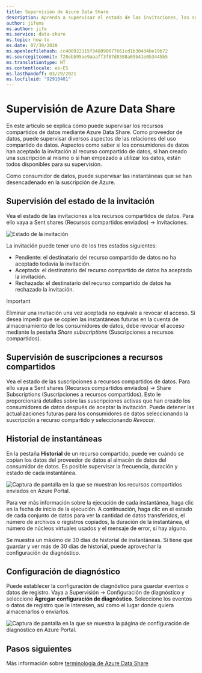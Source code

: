 ```yaml
---
title: Supervisión de Azure Data Share
description: Aprenda a supervisar el estado de las invitaciones, las suscripciones de recursos compartidos y el historial de instantáneas en Azure Data Share
author: jifems
ms.author: jife
ms.service: data-share
ms.topic: how-to
ms.date: 07/30/2020
ms.openlocfilehash: cc400922115f348090677661cd1b30434be19b72
ms.sourcegitcommit: f28ebb95ae9aaaff3f87d8388a09b41e0b3445b5
ms.translationtype: HT
ms.contentlocale: es-ES
ms.lasthandoff: 03/29/2021
ms.locfileid: "92910481"
---
```

# <a name="monitor-azure-data-share"></a>Supervisión de Azure Data Share  

En este artículo se explica cómo puede supervisar los recursos compartidos de datos mediante Azure Data Share. Como proveedor de datos, puede supervisar diversos aspectos de las relaciones del uso compartido de datos. Aspectos como saber si los consumidores de datos han aceptado la invitación al recurso compartido de datos, si han creado una suscripción al mismo o si han empezado a utilizar los datos, están todos disponibles para su supervisión. 

Como consumidor de datos, puede supervisar las instantáneas que se han desencadenado en la suscripción de Azure. 

## <a name="monitor-invitation-status"></a>Supervisión del estado de la invitación

Vea el estado de las invitaciones a los recursos compartidos de datos. Para ello vaya a Sent shares (Recursos compartidos enviados) -> Invitaciones. 

![Estado de la invitación](./media/invitation-status.png "Estado de la invitación") 

La invitación puede tener uno de los tres estados siguientes:

* Pendiente: el destinatario del recurso compartido de datos no ha aceptado todavía la invitación.
* Aceptada: el destinatario del recurso compartido de datos ha aceptado la invitación.
* Rechazada: el destinatario del recurso compartido de datos ha rechazado la invitación.

> [!IMPORTANT]
> Eliminar una invitación una vez aceptada no equivale a revocar el acceso. Si desea impedir que se copien las instantáneas futuras en la cuenta de almacenamiento de los consumidores de datos, debe revocar el acceso mediante la pestaña *Share subscriptions* (Suscripciones a recursos compartidos). 

## <a name="monitor-share-subscriptions"></a>Supervisión de suscripciones a recursos compartidos

Vea el estado de las suscripciones a recursos compartidos de datos. Para ello vaya a Sent shares (Recursos compartidos enviados) -> Share Subscriptions (Suscripciones a recursos compartidos). Esto le proporcionará detalles sobre las suscripciones activas que han creado los consumidores de datos después de aceptar la invitación. Puede detener las actualizaciones futuras para los consumidores de datos seleccionando la suscripción a recurso compartido y seleccionando *Revocar*. 

## <a name="snapshot-history"></a>Historial de instantáneas 

En la pestaña **Historial** de un recurso compartido, puede ver cuándo se copian los datos del proveedor de datos al almacén de datos del consumidor de datos. Es posible supervisar la frecuencia, duración y estado de cada instantánea. 

![Captura de pantalla en la que se muestran los recursos compartidos enviados en Azure Portal.](./media/sent-shares.png "Historial de instantáneas") 

Para ver más información sobre la ejecución de cada instantánea, haga clic en la fecha de inicio de la ejecución. A continuación, haga clic en el estado de cada conjunto de datos para ver la cantidad de datos transferidos, el número de archivos o registros copiados, la duración de la instantánea, el número de núcleos virtuales usados y el mensaje de error, si hay alguno. 

Se muestra un máximo de 30 días de historial de instantáneas. Si tiene que guardar y ver más de 30 días de historial, puede aprovechar la configuración de diagnóstico.

## <a name="diagnostic-setting"></a>Configuración de diagnóstico

Puede establecer la configuración de diagnóstico para guardar eventos o datos de registro. Vaya a Supervisión -> Configuración de diagnóstico y seleccione **Agregar configuración de diagnóstico**. Seleccione los eventos o datos de registro que le interesen, así como el lugar donde quiera almacenarlos o enviarlos. 

![Captura de pantalla en la que se muestra la página de configuración de diagnóstico en Azure Portal.](./media/diagnostic-settings.png "Configuración de diagnóstico") 

## <a name="next-steps"></a>Pasos siguientes 

Más información sobre [terminología de Azure Data Share](terminology.md)